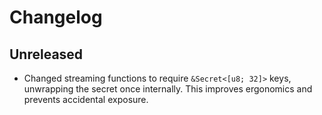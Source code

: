 # Changelog

## Unreleased
- Changed streaming functions to require `&Secret<[u8; 32]>` keys, unwrapping the secret once internally. This improves ergonomics and prevents accidental exposure.
